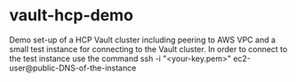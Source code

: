 # vault-hcp-demo
Demo set-up of a HCP Vault cluster including peering to AWS VPC and a small test instance for connecting to the Vault cluster.
In order to connect to the test instance use the command
ssh -i "<your-key.pem>" ec2-user@public-DNS-of-the-instance
